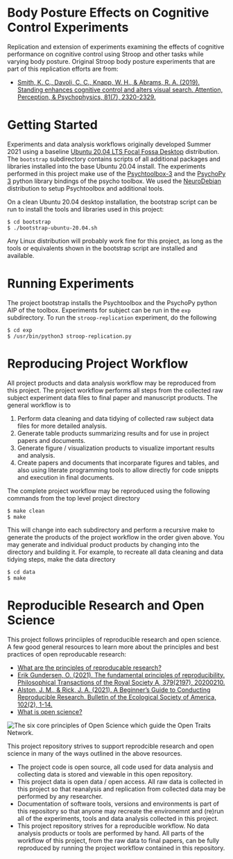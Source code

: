 # Body Posture Effects on Cognitive Control Experiments

Replication and extension of experiments examining the effects of
cognitive performance on cognitive control using Stroop and other
tasks while varying body posture.  Original Stroop body posture
experiments that are part of this replication efforts are from:

- [Smith, K. C., Davoli, C. C., Knapp, W. H., & Abrams, R. A. (2019). Standing enhances cognitive control and alters visual search. Attention, Perception, & Psychophysics, 81(7), 2320-2329.](https://link.springer.com/article/10.3758/s13414-019-01723-6)


# Getting Started

Experiments and data analysis workflows originally developed
Summer 2021 using a baseline 
[Ubuntu 20.04 LTS Focal Fossa Desktop](https://releases.ubuntu.com/20.04/)
distribution.  The `bootstrap` subdirectory contains
scripts of all additional packages and libraries installed into
the base Ubuntu 20.04 install.  The experiments performed
in this project make use of the 
[Psychtoolbox-3](http://psychtoolbox.org)
and the
[PsychoPy 3](https://www.psychopy.org/)
python library bindings of the psycho toolbox.  We used
the [NeuroDebian](http://neuro.debian.net/pkgs/octave-psychtoolbox-3.html)
distribution to setup Psychtoolbox and additional tools.

On a clean Ubuntu 20.04 desktop installation, the bootstrap
script can be run to install the tools and libraries used
in this project:

```
$ cd bootstrap
$ ./bootstrap-ubuntu-20.04.sh
```

Any Linux distribution will probably work fine for this project,
as long as the tools or equivalents shown in the bootstrap
script are installed and available.

# Running Experiments

The project bootstrap installs the Psychtoolbox and the PsychoPy
python AIP of the toolbox.  Experiments for subject can be
run in the `exp` subdirectory.  To run the `stroop-replication`
experiment, do the following

```
$ cd exp
$ /usr/bin/python3 stroop-replication.py
```

# Reproducing Project Workflow

All project products and data analysis workflow may be reproduced
from this project.  The project workflow performs all steps from
the collected raw subject experiment data files to final paper
and manuscript products.  The general workflow is to

1. Perform data cleaning and data tidying of collected raw
   subject data files for more detailed analysis.
2. Generate table products summarizing results and for use in
   project papers and documents.
3. Generate figure / visualization products to visualize
   important results and analysis.
4. Create papers and documents that incorparate figures and
   tables, and also using literate programming tools to allow
   directly for code snippts and execution in final documents.
   
The complete project workflow may be reproduced using the following
commands from the top level project directory

```
$ make clean
$ make
```

This will change into each subdirectory and perform a recursive make
to generate the products of the project workflow in the order given
above.  You may generate and individual product products by changing
into the directory and building it.  For example, to recreate all
data cleaning and data tidying steps, make the data directory

```
$ cd data
$ make
```

# Reproducible Research and Open Science

This project follows princiiples of reproducible research and
open science. A few good general resources to learn more about
the principles and best practices of open reproducable research:

- [What are the principles of reproducable research?](https://ropensci.github.io/reproducibility-guide/sections/introduction/)
- [Erik Gundersen, O. (2021). The fundamental principles of reproducibility. Philosophical Transactions of the Royal Society A, 379(2197), 20200210.](https://royalsocietypublishing.org/doi/10.1098/rsta.2020.0210)
- [Alston, J. M., & Rick, J. A. (2021). A Beginner’s Guide to Conducting Reproducible Research. Bulletin of the Ecological Society of America, 102(2), 1-14.](https://esajournals.onlinelibrary.wiley.com/doi/full/10.1002/bes2.1801)
- [What is open science?](https://www.fosteropenscience.eu/content/what-open-science-introduction)

![The six core principles of Open Science which guide the Open Traits Network.](https://www.researchgate.net/profile/Caterina-Penone/publication/332352194/figure/fig1/AS:747912753586180@1555327704672/The-six-core-principles-of-Open-Science-which-guide-the-Open-Traits-Network.png)

This project repository strives to support reprodcible research
and open science in many of the ways outlined in the above resources.

- The project code is open source, all code used for data analysis
  and collecting data is stored and viewable in this open repository.
- This project data is open data /  open access.  All raw data is collected in this
  project so that reanalysis and replication from collected data may be
  performed by any researcher.
- Documentation of software tools, versions and environments is part of this
  repository so that anyone may recreate the environemnt and (re)run all of the
  experiments, tools and data analysis collected in this project.
- This project repository strives for a reproducible workflow.  No data analysis
  products or tools are performed by hand.  All parts of the workflow of this
  project, from the raw data to final papers, can be fully reproduced by
  running the project workflow contained in this repository.
